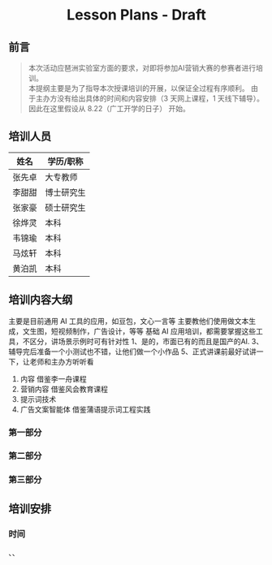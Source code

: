 <h1 align = "center"> Lesson Plans - Draft </h1>

## 前言

> 本次活动应琶洲实验室方面的要求，对即将参加AI营销大赛的参赛者进行培训。  
> 本提纲主要是为了指导本次授课培训的开展，以保证全过程有序顺利。
> 由于主办方没有给出具体的时间和内容安排（3 天网上课程，1 天线下辅导）。因此在这里假设从 8.22（广工开学的日子） 开始。

## 培训人员

| 姓名   | 学历/职称 |  
| --- | --- |  
| 张先卓 | 大专教师 |  
| 李甜甜 | 博士研究生 |  
| 张家豪 | 硕士研究生 |  
| 徐烨灵 | 本科 |  
| 韦锦瑜 | 本科 |  
| 马炫轩 | 本科 |  
| 黄泊凯 | 本科 |  

## 培训内容大纲

主要是目前通用 AI 工具的应用，如豆包，文心一言等
主要教他们使用做文本生成，文生图，短视频制作，广告设计，等等
基础 AI 应用培训，都需要掌握这些工具，不区分，讲场景示例时可有针对性
1、是的，市面已有的而且是国产的AI.
3、辅导完后准备一个小测试也不错，让他们做一个小作品
5、正式讲课前最好试讲一下，让老师和主办方听听看
1. 内容 借鉴李一舟课程
2. 营销内容 借鉴风会教育课程
3. 提示词技术
4. 广告文案智能体 借鉴蒲语提示词工程实践

### 第一部分

### 第二部分

### 第三部分

## 培训安排

### 时间

、、
